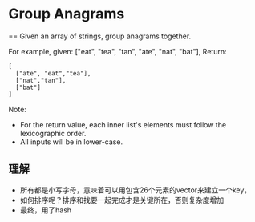 # Group Anagrams
==
Given an array of strings, group anagrams together.

For example, given: ["eat", "tea", "tan", "ate", "nat", "bat"],
Return:
```
[
  ["ate", "eat","tea"],
  ["nat","tan"],
  ["bat"]
]
```
Note:
 * For the return value, each inner list's elements must follow the lexicographic order.
 * All inputs will be in lower-case.

## 理解
 * 所有都是小写字母，意味着可以用包含26个元素的vector来建立一个key，
 * 如何排序呢？排序和找要一起完成才是关键所在，否则复杂度增加
 * 最终，用了hash